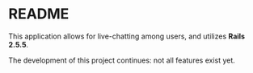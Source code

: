 # README

This application allows for live-chatting among users, and utilizes **Rails 2.5.5**.

The development of this project continues: not all features exist yet.
